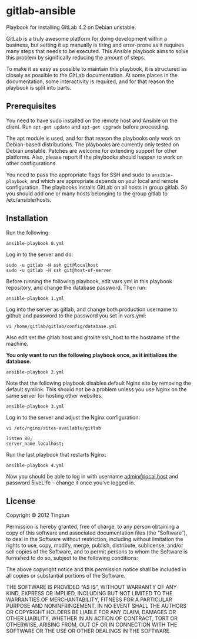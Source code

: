 # gitlab-ansible

Playbook for installing GitLab 4.2 on Debian unstable.

GitLab is a truly awesome platform for doing development within a business, but setting it up manually is tiring and error-prone as it requires many steps that needs to be executed. This Ansible playbook aims to solve this problem by significally reducing the amount of steps.

To make it as easy as possible to maintain this playbook, it is structured as closely as possible to the GitLab documentation. At some places in the documentation, some interactivity is required, and for that reason the playbook is split into parts.

## Prerequisites
You need to have sudo installed on the remote host and Ansible on the client. Run `apt-get update` and `apt-get upgrade` before proceeding.

The apt module is used, and for that reason the playbooks only work on Debian-based distributions. The playbooks are currently only tested on Debian unstable. Patches are welcome for extending support for other platforms. Also, please report if the playbooks should happen to work on other configurations.

You need to pass the appropriate flags for SSH and sudo to `ansible-playbook`, and which are appropriate depends on your local and remote configuration. The playbooks installs GitLab on all hosts in group gitlab. So you should add one or many hosts belonging to the group gitlab to /etc/ansible/hosts.

## Installation
Run the following:

    ansible-playbook 0.yml

Log in to the server and do:

    sudo -u gitlab -H ssh git@localhost
    sudo -u gitlab -H ssh git@host-of-server

Before running the following playbook, edit vars.yml in this playbook repository, and change the database password. Then run:

    ansible-playbook 1.yml

Log into the server as gitlab, and change both production username to github and password to the password you set in vars.yml:

    vi /home/gitlab/gitlab/config/database.yml

Also edit set the gitlab host and gitolite ssh_host to the hostname of the machine.

**You only want to run the following playbook once, as it initializes the database.**

    ansible-playbook 2.yml

Note that the following playbook disables default Nginx site by removing the default symlink. This should not be a problem unless you use Nginx on the same server for hosting other websites.

    ansible-playbook 3.yml

Log in to the server and adjust the Nginx configuration:

    vi /etc/nginx/sites-available/gitlab

    listen 80;
    server_name localhost;

Run the last playbook that restarts Nginx:

    ansible-playbook 4.yml

Now you should be able to log in with username admin@local.host and password 5iveL!fe – change it once you’ve logged in.

## License
Copyright © 2012 Tingtun

Permission is hereby granted, free of charge, to any person obtaining a copy of this software and associated documentation files (the “Software”), to deal in the Software without restriction, including without limitation the rights to use, copy, modify, merge, publish, distribute, sublicense, and/or sell copies of the Software, and to permit persons to whom the Software is furnished to do so, subject to the following conditions:

The above copyright notice and this permission notice shall be included in all copies or substantial portions of the Software.

THE SOFTWARE IS PROVIDED “AS IS”, WITHOUT WARRANTY OF ANY KIND, EXPRESS OR IMPLIED, INCLUDING BUT NOT LIMITED TO THE WARRANTIES OF MERCHANTABILITY, FITNESS FOR A PARTICULAR PURPOSE AND NONINFRINGEMENT. IN NO EVENT SHALL THE AUTHORS OR COPYRIGHT HOLDERS BE LIABLE FOR ANY CLAIM, DAMAGES OR OTHER LIABILITY, WHETHER IN AN ACTION OF CONTRACT, TORT OR OTHERWISE, ARISING FROM, OUT OF OR IN CONNECTION WITH THE SOFTWARE OR THE USE OR OTHER DEALINGS IN THE SOFTWARE.

